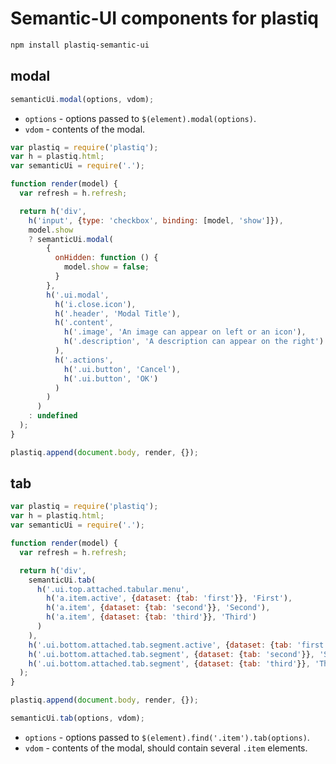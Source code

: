 # Semantic-UI components for plastiq

```bash
npm install plastiq-semantic-ui
```

## modal

```JavaScript
semanticUi.modal(options, vdom);
```

* `options` - options passed to `$(element).modal(options)`.
* `vdom` - contents of the modal.

```JavaScript
var plastiq = require('plastiq');
var h = plastiq.html;
var semanticUi = require('.');

function render(model) {
  var refresh = h.refresh;

  return h('div',
    h('input', {type: 'checkbox', binding: [model, 'show']}),
    model.show
    ? semanticUi.modal(
        {
          onHidden: function () {
            model.show = false;
          }
        },
        h('.ui.modal',
          h('i.close.icon'),
          h('.header', 'Modal Title'),
          h('.content',
            h('.image', 'An image can appear on left or an icon'),
            h('.description', 'A description can appear on the right')
          ),
          h('.actions',
            h('.ui.button', 'Cancel'),
            h('.ui.button', 'OK')
          )
        )
      )
    : undefined
  );
}

plastiq.append(document.body, render, {});
```

## tab

```JavaScript
var plastiq = require('plastiq');
var h = plastiq.html;
var semanticUi = require('.');

function render(model) {
  var refresh = h.refresh;

  return h('div',
    semanticUi.tab(
      h('.ui.top.attached.tabular.menu',
        h('a.item.active', {dataset: {tab: 'first'}}, 'First'),
        h('a.item', {dataset: {tab: 'second'}}, 'Second'),
        h('a.item', {dataset: {tab: 'third'}}, 'Third')
      )
    ),
    h('.ui.bottom.attached.tab.segment.active', {dataset: {tab: 'first'}}, 'First'),
    h('.ui.bottom.attached.tab.segment', {dataset: {tab: 'second'}}, 'Second'),
    h('.ui.bottom.attached.tab.segment', {dataset: {tab: 'third'}}, 'Third')
  );
}

plastiq.append(document.body, render, {});
```

```JavaScript
semanticUi.tab(options, vdom);
```

* `options` - options passed to `$(element).find('.item').tab(options)`.
* `vdom` - contents of the modal, should contain several `.item` elements.
